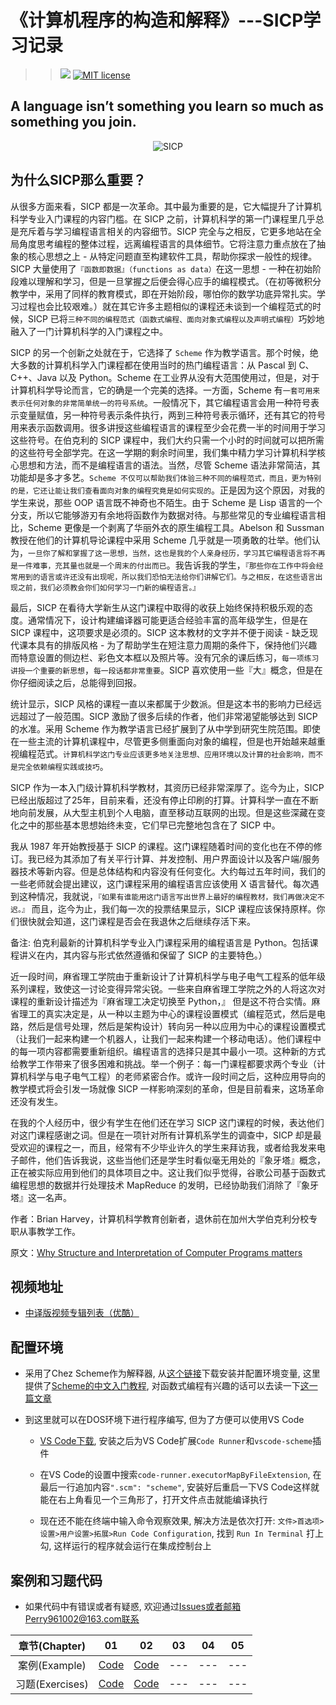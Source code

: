 # 《计算机程序的构造和解释》---SICP学习记录
>> ![](https://img.shields.io/badge/language-Scheme-orange.svg) [![MIT license](https://img.shields.io/dub/l/vibe-d.svg)](https://github.com/Perry961002/Learning-notes-of-SICP/blob/master/LICENSE)

## A language isn’t something you learn so much as something you join.

<p align="center">
  <img src="http://groups.csail.mit.edu/mac/classes/6.001/abelson-sussman-lectures/wizard.jpg" alt="SICP"/>
</p>

## 为什么SICP那么重要？

从很多方面来看，SICP 都是一次革命。其中最为重要的是，它大幅提升了计算机科学专业入门课程的内容门槛。在 SICP 之前，计算机科学的第一门课程里几乎总是充斥着与学习编程语言相关的内容细节。SICP 完全与之相反，它更多地站在全局角度思考编程的整体过程，远离编程语言的具体细节。它将注意力重点放在了抽象的核心思想之上 - 从特定问题直至构建软件工具，帮助你探求一般性的规律。SICP 大量使用了`『函数即数据』（functions as data）`在这一思想 - 一种在初始阶段难以理解和学习，但是一旦掌握之后便会得心应手的编程模式。（在初等微积分教学中，采用了同样的教育模式，即在开始阶段，哪怕你的数学功底异常扎实。学习过程也会比较艰难。）就在其它许多主题相似的课程还未谈到一个编程范式的时候，SICP 已将`三种不同的编程范式（函数式编程、面向对象式编程以及声明式编程）`巧妙地融入了一门计算机科学的入门课程之中。

SICP 的另一个创新之处就在于，它选择了 `Scheme` 作为教学语言。那个时候，绝大多数的计算机科学入门课程都在使用当时的热门编程语言：从 Pascal 到 C、C++、Java 以及 Python。Scheme 在工业界从没有大范围使用过，但是，对于计算机科学导论而言，它的确是一个完美的选择。一方面，Scheme 有`一套可用来表示任何对象的非常简单统一的符号系统`。一般情况下，其它编程语言会用一种符号表示变量赋值，另一种符号表示条件执行，两到三种符号表示循环，还有其它的符号用来表示函数调用。很多讲授这些编程语言的课程至少会花费一半的时间用于学习这些符号。在伯克利的 SICP 课程中，我们大约只需一个小时的时间就可以把所需的这些符号全部学完。在这一学期的剩余时间里，我们集中精力学习计算机科学核心思想和方法，而不是编程语言的语法。当然，尽管 Scheme 语法非常简洁，其功能却是多才多艺。`Scheme 不仅可以帮助我们体验三种不同的编程范式，而且，更为特别的是，它还让能让我们查看面向对象的编程究竟是如何实现的`。正是因为这个原因，对我的学生来说，那些 OOP 语言既不神奇也不陌生。由于 Scheme 是 Lisp 语言的一个分支，所以它能够游刃有余地将函数作为数据对待。与那些常见的专业编程语言相比，Scheme 更像是一个剥离了华丽外衣的原生编程工具。Abelson 和 Sussman 教授在他们的计算机导论课程中采用 Scheme 几乎就是一项勇敢的壮举。他们认为，`一旦你了解和掌握了这一思想，当然，这也是我的个人亲身经历，学习其它编程语言将不再是一件难事，充其量也就是一个周末的付出而已`。我告诉我的学生，`『那些你在工作中将会经常用到的语言或许还没有出现呢，所以我们恐怕无法给你们讲解它们。与之相反，在这些语言出现之前，我们必须教会你们如何学习一门新的编程语言。』`

最后，SICP 在看待大学新生从这门课程中取得的收获上始终保持积极乐观的态度。通常情况下，设计构建编译器可能更适合经验丰富的高年级学生，但是在 SICP 课程中，这项要求是必须的。SICP 这本教材的文字并不便于阅读 - 缺乏现代课本具有的排版风格 - 为了帮助学生在短注意力周期的条件下，保持他们兴趣而特意设置的侧边栏、彩色文本框以及照片等。没有冗余的课后练习，`每一项练习讲授一个重要的新思想`，`每一段话都非常重要`。SICP 喜欢使用一些『大』概念，但是在你仔细阅读之后，总能得到回报。

统计显示，SICP 风格的课程一直以来都属于少数派。但是这本书的影响力已经远远超过了一般范围。SICP 激励了很多后续的作者，他们非常渴望能够达到 SICP 的水准。采用 Scheme 作为教学语言已经扩展到了从中学到研究生院范围。即使在一些主流的计算机课程中，尽管更多侧重面向对象的编程，但是也开始越来越重视编程范式。`计算机科学这门专业应该更多地关注思想、应用环境以及计算的社会影响，而不是完全依赖编程实践或技巧`。

SICP 作为一本入门级计算机科学教材，其资历已经非常深厚了。迄今为止，SICP 已经出版超过了25年，目前来看，还没有停止印刷的打算。计算科学一直在不断地向前发展，从大型主机到个人电脑，直至移动互联网的出现。但是这些深藏在变化之中的那些基本思想始终未变，它们早已完整地包含在了 SICP 中。

我从 1987 年开始教授基于 SICP 的课程。这门课程随着时间的变化也在不停的修订。我已经为其添加了有关平行计算、并发控制、用户界面设计以及客户端/服务器技术等新内容。但是总体结构和内容没有任何变化。大约每过五年时间，我们的一些老师就会提出建议，这门课程采用的编程语言应该使用 X 语言替代。每次遇到这种情况，我就说，`『如果有谁能用这门语言写出世界上最好的编程教材，我们再做决定不迟。』` 而且，迄今为止，我们每一次的投票结果显示，SICP 课程应该保持原样。你们很快就会知道，这门课程是否会在我退休之后继续存活下来。

备注: 伯克利最新的计算机科学专业入门课程采用的编程语言是 Python。包括课程讲义在内，其内容与形式依然遵循和保留了 SICP 的主要特色。）

近一段时间，麻省理工学院由于重新设计了计算机科学与电子电气工程系的低年级系列课程，致使这一讨论变得异常尖锐。一些来自麻省理工学院之外的人将这次对课程的重新设计描述为『麻省理工决定切换至 Python，』 但是这不符合实情。麻省理工的真实决定是，从一种以主题为中心的课程设置模式（编程范式，然后是电路，然后是信号处理，然后是架构设计）转向另一种以应用为中心的课程设置模式（让我们一起来构建一个机器人，让我们一起来构建一个移动电话）。他们课程中的每一项内容都需要重新组织。编程语言的选择只是其中最小一项。这种新的方式给教学工作带来了很多困难和挑战。举一个例子：每一门课程都要求两个专业（计算机科学与电子电气工程）的老师紧密合作。或许一段时间之后，这种应用导向的教学模式将会引发一场就像 SICP 一样影响深刻的革命，但是目前看来，这场革命还没有发生。

在我的个人经历中，很少有学生在他们还在学习 SICP 这门课程的时候，表达他们对这门课程感谢之词。但是在一项针对所有计算机系学生的调查中，SICP 却是最受欢迎的课程之一，而且，经常有不少毕业许久的学生来拜访我，或者给我发来电子邮件，他们告诉我说，这些当他们还是学生时看似毫无用处的『象牙塔』概念，正在被实际应用到他们的具体项目之中。这让我们似乎觉得，谷歌公司基于函数式编程思想的数据并行处理技术 MapReduce 的发明，已经协助我们消除了『象牙塔』这一名声。

作者：Brian Harvey，计算机科学教育创新者，退休前在加州大学伯克利分校专职从事教学工作。

原文：[Why Structure and Interpretation of Computer Programs matters](https://www.cs.berkeley.edu/~bh/sicp.html)

## 视频地址

- [中译版视频专辑列表（优酷）](https://v.youku.com/v_show/id_XNTEzMDAyMTU2.html?f=18958522)

## 配置环境

- 采用了Chez Scheme作为解释器, 从[这个链接](https://www.scheme.com/download/)下载安装并配置环境变量, 这里提供了[Scheme的中文入门教程](https://github.com/DeathKing/yast-cn), 对函数式编程有兴趣的话可以去读一下[这一篇文章](https://github.com/justinyhuang/Functional-Programming-For-The-Rest-of-Us-Cn/tree/master)

- 到这里就可以在DOS环境下进行程序编写, 但为了方便可以使用VS Code
    - [VS Code下载](https://code.visualstudio.com/), 安装之后为VS Code扩展`Code Runner`和`vscode-scheme`插件

    - 在VS Code的设置中搜索`code-runner.executorMapByFileExtension`, 在最后一行追加内容`".scm": "scheme"`, 安装好后重启一下VS Code这样就能在右上角看见一个三角形了，打开文件点击就能编译执行

    - 现在还不能在终端中输入命令观察效果, 解决方法是依次打开: `文件>首选项>设置>用户设置>拓展>Run Code Configuration`, 找到 `Run In Terminal` 打上勾, 这样运行的程序就会运行在集成控制台上

## 案例和习题代码

- 如果代码中有错误或者有疑惑, 欢迎通过[Issues](https://github.com/Perry961002/Learning-notes-of-SICP/issues)或者邮箱Perry961002@163.com联系

| 章节(Chapter) |  01  |  02  |  03  |  04  |  05  |
|:-------------:|:----:|:----:|:----:|:----:|:----:|
| 案例(Example) | [Code](https://github.com/Perry961002/Learning-notes-of-SICP/tree/master/Chap1/example) |  [Code](https://github.com/Perry961002/Learning-notes-of-SICP/tree/master/Chap2/example) | --- | --- | --- |
| 习题(Exercises) | [Code](https://github.com/Perry961002/Learning-notes-of-SICP/tree/master/Chap1/exercise)  | [Code](https://github.com/Perry961002/Learning-notes-of-SICP/tree/master/Chap2/exercise) | --- | --- | --- |
